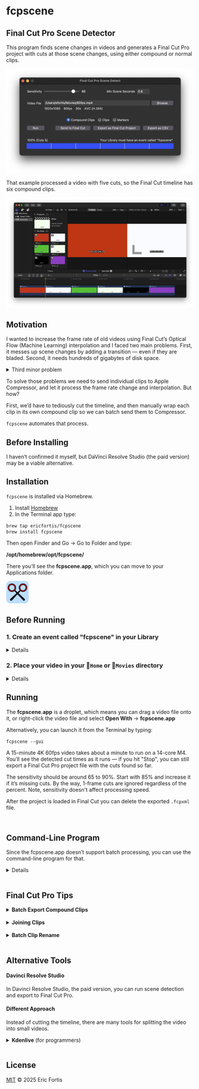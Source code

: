 # fcpscene

## Final Cut Pro Scene Detector

This program finds scene changes in videos and generates a Final Cut Pro
project with cuts at those scene changes, using either compound or normal clips.

![](README-gui.png)

That example processed a video with five cuts, so the Final Cut timeline has six
compound clips.

![](./README-example.png)


## Motivation
I wanted to increase the frame rate of old videos using Final Cut’s Optical Flow
(Machine Learning) interpolation and I faced two main problems. First, it messes
up scene changes by adding a transition — even if they are bladed. Second,
it needs hundreds of gigabytes of disk space.

<details>
<summary>Third minor problem</summary>

Changing frame rate in FCP messes up clip boundaries, but that’s solvable
pre-encoding in ProRes. By the way, FCP doesn’t support changing frame rate, but
we can create a new project with the desired frame rate and paste the old
project timeline there. </details>

To solve those problems we need to send individual clips to Apple
Compressor, and let it process the frame rate change and interpolation. But how?

First, we’d have to tediously cut the timeline, and then manually wrap each
clip in its own compound clip so we can batch send them to Compressor.

`fcpscene` automates that process.


## Before Installing
I haven’t confirmed it myself, but DaVinci Resolve Studio (the paid version) may
be a viable alternative.


## Installation
`fcpscene` is installed via Homebrew.

1. Install [Homebrew](https://brew.sh)
2. In the Terminal app type:

```shell
brew tap ericfortis/fcpscene
brew install fcpscene
```

Then open Finder and Go &rarr; Go to Folder and type:

**/opt/homebrew/opt/fcpscene/**

There you’ll see the **fcpscene.app**, which
you can move to your Applications folder.

<img src="fcpscene.app/icon.svg" width="60"/>


## Before Running

### 1. Create an event called "fcpscene" in your Library

<details>
<summary>Details</summary>
This is only needed for compound clips. Without that event you won’t see them in
FCP Browser View, which is where you need to select them for batch sending to
Compressor.

Otherwise, you have two options:
1. Load the project again. The first load creates the **fcpscene** event.
2. Or, **Select All** compound clips in the timeline, and **Clip** &rarr;
   **Reference New Parent Clip**. But that appends the word "copy" to their
   names.
</details>


### 2. Place your video in your 📂`Home` or 📂`Movies` directory
<details>
<summary>Details</summary>
Your video file should be in a directory Final Cut Pro can access &mdash; your
📂Home and 📂Movies directories are allowed by default. Otherwise, grant
Full-Disk Access to Final Cut Pro — without it, Final Cut will crash when
importing the project. For example, that will happen if your video is in your
⚠️Desktop, ⚠️Documents, or any other TCC-protected folder, regardless of where
the .fcpxml file is.
</details>


## Running
The **fcpscene.app** is a droplet, which means you can drag a video file onto it,
or right-click the video file and select **Open With** &rarr; **fcpscene.app**

Alternatively, you can launch it from the Terminal by typing:
```shell
fcpscene --gui
```

A 15-minute 4K 60fps video takes about a minute to run on a 14-core M4. You’ll
see the detected cut times as it runs — if you hit "Stop", you can still export
a Final Cut Pro project file with the cuts found so far.

The sensitivity should be around 65 to 90%. Start with 85% and increase it if
it’s missing cuts. By the way, 1-frame cuts are ignored regardless of the
percent. Note, sensitivity doesn't affect processing speed.

After the project is loaded in Final Cut you can delete the exported `.fcpxml` file.

<br>

## Command-Line Program

Since the fcpscene.app doesn’t support batch processing, you can use the
command-line program for that.

<details>
<summary>Details</summary>

## Running the command-line</h2>

```shell
fcpscene ~/Movies/my-video.mp4
```

That example generates an `~/Movies/my-video.fcpxml` project.

Tip: If you don’t want to type the video file path, just drag the
file into the Terminal — it will paste the path for you.


### Options

For the full list of options, type:

```shell
fcpscene --help
```


#### Output filename
Default: `<video-dir>/<video-name>.fcpxml` (i.e., in the same directory the video is in)

```shell
fcpscene my-video.mp4 --output my-project.fcpxml
```

#### Sensitivity
Range: 0-100, Default: **85**

This value sets the frame difference percentage used to detect scene changes.

```shell
fcpscene --sensitivity 70 my-video.mp4
```

#### Proxy Width
Default: **320**

Lower values speed up analysis. This sets the temporary width used to scale down
the video during processing (without modifying the original file).

```shell
fcpscene --proxy-width 240 my-video.mp4
```

### Tip: Batch Processing

In the Terminal, you can type a snippet like this to run `fcpscene` on all the
`.mp4` videos in your 📂`~/Movies` directory excluding subdirectories.

```shell
cd ~/Movies
for vid in *.mp4; do
  caffeinate fcpscene "$vid"
done
```

Typing `caffeinate` is optional. It’s a macOS built-in program that prevents the
computer from sleeping while it’s running a task.

Also, keep your computer in a well-ventilated area. `fcpscene` uses `ffmpeg`
under the hood, which will max out your CPU cores 🔥.

</details>

<br>


## Final Cut Pro Tips

<details>
<summary><strong>Batch Export Compound Clips</strong></summary>

1. Select the all the **Compound Clips** you want to export.
![](README-tip-fcp-batch-export-1.png)

2. **File** &rarr; **Share N Clips**
![](README-tip-fcp-batch-export-2.png)
</details>

<br/>


<details>
<summary><b>Joining Clips</b></summary>
In iMovie there’s (Cmd+J), but in Final Cut we don’t _join_ clips, we _delete_ cuts.

1. Pick the Trim Tool (T)
2. Select both edges by clicking between two clips
3. Hit **Delete**

Alternatively, you can drag each clip edge until it touches the adjacent one to
remove the cut.

![](README-tip-fcp-join-clips.png)
</details>

<br/>


<details>
<summary><b>Batch Clip Rename</b></summary>

1. Select the clips you want to rename
2. Window &rarr; Show in Workspace &rarr; Inspector (Cmd+4)
3. Go to the ⓘ Info Inspector Tab (Ctrl+Tab)
4. Type a name

![](README-tip-fcp-batch-rename.png)
</details>


<br>

## Alternative Tools

#### Davinci Resolve Studio
In Davinci Resolve Studio, the paid version, you can run scene detection and export to Final Cut Pro.

#### Different Approach
Instead of cutting the timeline, there are many tools for splitting the video into small videos.

<details>
<summary><b>Kdenlive</b> (for programmers)</summary>

**Caveats**: There are many 1-frame-off cuts due to rounding errors. Especially with non-integer frame rates such as 29.97
- Drop the video into the Project Bin &rarr; Right-click &rarr; Clip Jobs &rarr; Automatic Scene Split
- Expand the video on the Project Bin &rarr; Select all sequences &rarr; Drop them to the timeline
- File &rarr; OpenTimelineIO Export
- Convert the `.otio` to `.fcpxml` with [this Python adapter](https://github.com/OpenTimelineIO/otio-fcpx-xml-adapter)
</details>


<br>

## License

[MIT](LICENSE) © 2025 Eric Fortis
